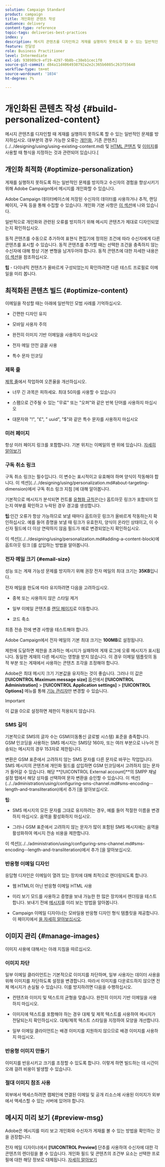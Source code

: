 ```yaml
---
solution: Campaign Standard
product: campaign
title: 개인화된 콘텐츠 작성
audience: delivery
content-type: reference
topic-tags: deliveries-best-practices
index: y
description: 메시지 콘텐츠를 디자인하고 게재를 실행하지 못하도록 할 수 있는 일반적인 문제를 방지하는 방법을 알아봅니다. 
feature: 전달성
role: Business Practitioner
level: Intermediate
exl-id: 938989c9-ef19-4297-9b8b-c38eb1cec1f0
source-git-commit: d84a11d4064938792a2e2c365b6085c263f55648
workflow-type: tm+mt
source-wordcount: '1034'
ht-degree: 7%

---
```


# 개인화된 콘텐츠 작성 {#build-personalized-content}

메시지 콘텐츠를 디자인할 때 게재를 실행하지 못하도록 할 수 있는 일반적인 문제를 방지하십시오. 대부분의 경우 가능한 오류는 [개인화](../../designing/using/personalization.md), 기존 콘텐츠](../../designing/using/using-existing-content.md) 및 [HTML 콘텐츠](../../designing/using/using-existing-content.md#converting-an-html-content) 및 [이미지](../../designing/using/images.md)를 사용할 때 형식을 지정하는 것과 관련되어 있습니다.[

## 개인화 최적화 {#optimize-personalization}

게재를 실행하지 못하도록 하는 일반적인 문제를 방지하고 수신자의 경험을 향상시키기 위해 Adobe Campaign에서 메시지를 개인화할 수 있습니다.

Adobe Campaign 데이터베이스에 저장된 수신자의 데이터를 사용하거나 추적, 랜딩 페이지, 구독 등을 통해 수집할 수 있습니다.
개인화 기본 사항은 [이 섹션](../../designing/using/personalization.md)에 나와 있습니다.

일반적으로 개인화와 관련된 오류를 방지하기 위해 메시지 콘텐츠가 제대로 디자인되었는지 확인하십시오.

동적 콘텐츠를 수동으로 추가하여 표현식 편집기에 정의된 조건에 따라 수신자에게 다른 콘텐츠를 표시할 수 있습니다. 동적 콘텐츠를 추가할 때는 선택한 조건을 충족하지 않는 수신자에 대해 항상 기본 변형을 남겨두어야 합니다.
동적 콘텐츠에 대한 자세한 내용은 [이 섹션](../../designing/using/personalization.md#defining-dynamic-content-in-an-email)을 참조하십시오.

**팁**  - 다이내믹 컨텐츠가 올바르게 구성되었는지 확인하려면 다른 테스트 프로필로 이메일을 미리 봅니다.

## 최적화된 콘텐츠 빌드 {#optimize-content}

이메일을 작성할 때는 아래에 일반적인 모범 사례를 기억하십시오.

* 간편한 디자인 유지

* 모바일 사용자 주의

* 완전히 이미지 기반 이메일을 사용하지 마십시오

* 전자 메일 안전 글꼴 사용

* 특수 문자 인코딩

### 제목 줄

[제목 줄](../../designing/using/subject-line.md)에서 작업하여 오픈율을 개선하십시오.

* 너무 긴 과목은 피하세요. 최대 50자를 사용할 수 있습니다

* 스팸으로 간주될 수 있는 &quot;무료&quot; 또는 &quot;오퍼&quot;와 같은 반복 단어를 사용하지 마십시오

* 대문자와 &quot;!&quot;, &quot;£&quot;, &quot; uuid&quot;, &quot;$&quot;와 같은 특수 문자를 사용하지 마십시오

### 미러 페이지

항상 미러 페이지 링크를 포함합니다. 기본 위치는 이메일의 맨 위에 있습니다. [자세히 알아보기](../../designing/using/personalization.md#adding-a-content-block)

### 구독 취소 링크

구독 취소 링크는 필수입니다. 이 변수는 표시적이고 유효해야 하며 양식이 작동해야 합니다. 이 섹션](../../designing/using/personalization.md#about-targeting-dimension)에서 구독 취소 링크 지침 [에 대해 알아봅니다.

기본적으로 메시지가 분석되면 컨트롤 [유형화 규칙](../../sending/using/control-rules.md)은(는) 옵트아웃 링크가 포함되어 있는지 여부를 확인하고 누락된 경우 경고를 생성합니다.

**팁**:인간 오류가 항상 가능하므로 보낼 때마다 옵트아웃 링크가 올바르게 작동하는지 확인하십시오. 예를 들어 증명을 보낼 때 링크가 유효한지, 양식이 온라인 상태이고, 이 수신자 필드에 더 이상 연락하지 않음 필드가 예로 변경되었는지 확인하십시오.

이 섹션](../../designing/using/personalization.md#adding-a-content-block)에 옵트아웃 링크 [를 삽입하는 방법을 알아봅니다.

### 전자 메일 크기 {#email-size}

성능 또는 게재 가능성 문제를 방지하기 위해 권장 전자 메일의 최대 크기는 **35KB**&#x200B;입니다.

전자 메일을 한도에 따라 유지하려면 다음을 고려하십시오.

* 중복 또는 사용하지 않은 스타일 제거

* 일부 이메일 콘텐츠를 [랜딩 페이지](../../channels/using/getting-started-with-landing-pages.md)로 이동합니다.

* 코드 축소

최종 전송 전에 변경 사항을 테스트해야 합니다.

Adobe Campaign에서 전자 메일의 기본 최대 크기는 **100MB**&#x200B;로 설정됩니다. <!--This limit enables to prevent any error that could indefinitely increase the size of an email, which can lead to a system crash.-->

제한에 도달하면 제한을 초과하는 메시지가 실패하여 게재 로그에 오류 메시지가 표시됩니다. 동일한 게재의 다른 메시지는 영향을 받지 않습니다. 이 경우 이메일 템플릿의 동적 부분 또는 게재에서 사용하는 콘텐츠 조각을 조정해야 합니다.<!--If you need assistance, or if you have any question or request about the **[!UICONTROL Maximum message size]** option, reach out to your Adobe contact.-->

Adobe은 최대 메시지 크기 기본값을 유지하는 것이 좋습니다. 그러나 이 값은 **[!UICONTROL Maximum message size]** 옵션에서 **[!UICONTROL Administration]** > **[!UICONTROL Application settings]** > **[!UICONTROL Options]** 메뉴를 통해 [기능 관리자](../../administration/using/users-management.md#functional-administrators)만 변경할 수 있습니다.

>[!IMPORTANT]
>
>이 값을 0으로 설정하면 제한이 적용되지 않습니다.

### SMS 길이

기본적으로 SMS의 글자 수는 GSM(이동통신 글로벌 시스템) 표준을 충족합니다. GSM 인코딩을 사용하는 SMS 메시지는 SMS당 160자, 또는 여러 부분으로 나누어 전송되는 메시지의 경우 153자로 제한됩니다.

변환은 GSM 표준에서 고려하지 않는 SMS 문자를 다른 문자로 바꾸는 작업입니다. SMS 메시지의 콘텐츠에 개인화 필드를 삽입하면 GSM 인코딩에서 고려하지 않는 문자가 들어갈 수 있습니다. 해당 **[!UICONTROL External account]**의 SMPP 채널 설정 탭에서 해당 상자를 선택하여 문자 변환을 승인할 수 있습니다.
이 섹션](../../administration/using/configuring-sms-channel.md#sms-encoding--length-and-transliteration)에서 추가 [을 알아보십시오.

**팁**:

* SMS 메시지의 모든 문자를 그대로 유지하려는 경우, 예를 들어 적절한 이름을 변경하지 마십시오. 음역을 활성화하지 마십시오.

* 그러나 GSM 표준에서 고려하지 않는 문자가 많이 포함된 SMS 메시지에는 음역을 활성화하여 메시지 전송 비용을 제한합니다.

이 섹션](../../administration/using/configuring-sms-channel.md#sms-encoding--length-and-transliteration)에서 추가 [을 알아보십시오.

### 반응형 이메일 디자인

응답형 디자인은 이메일이 열려 있는 장치에 대해 최적으로 렌더링되도록 합니다.

* 웹 HTML이 아닌 반응형 이메일 HTML 사용

* 미리 보기 모드를 사용하고 증명을 보내 가능한 한 많은 장치에서 렌더링을 테스트합니다. 보내기 전에 [메시지](../../sending/using/previewing-messages.md)를 미리 보는 방법을 알아봅니다.

* Campaign 이메일 디자이너는 모바일용 반응형 디자인 형식 템플릿을 제공합니다. 이 페이지에서 [을 자세히 알아보십시오](../../designing/using/using-reusable-content.md#content-templates).

## 이미지 관리 {#manage-images}

이미지 사용에 대해서는 아래 지침을 따르십시오.

### 이미지 차단

일부 이메일 클라이언트는 기본적으로 이미지를 차단하며, 일부 사용자는 데이터 사용을 위해 이미지를 차단하도록 설정을 변경합니다. 따라서 이미지를 다운로드하지 않으면 전체 메시지가 손실될 수 있습니다. 이를 방지하려면 다음을 수행하십시오.

* 컨텐츠와 이미지 및 텍스트의 균형을 맞춥니다. 완전히 이미지 기반 이메일을 사용하지 마십시오.

* 이미지에 텍스트를 포함해야 하는 경우 대체 및 제목 텍스트를 사용하여 메시지가 전달되는지 확인하십시오. 대체/제목 텍스트 스타일을 지정하여 모양을 개선합니다.

* 일부 이메일 클라이언트는 배경 이미지를 지원하지 않으므로 배경 이미지를 사용하지 마십시오.

### 반응형 이미지 만들기

이미지를 반응시키고 크기를 조정할 수 있도록 합니다. 이렇게 하면 빌드하는 데 시간이 오래 걸려 비용이 발생할 수 있습니다.

### 절대 이미지 참조 사용

외부에서 액세스하려면 캠페인에 연결된 이메일 및 공개 리소스에 사용된 이미지가 외부에서 액세스할 수 있는 서버에 있어야 합니다.

## 메시지 미리 보기 {#preview-msg}

Adobe은 메시지를 미리 보고 개인화와 수신자가 게재를 볼 수 있는 방법을 확인하는 것을 권장합니다.

전자 메일 디자이너에서 **[!UICONTROL Preview]** 단추를 사용하여 수신자에 대한 각 콘텐츠의 렌더링을 볼 수 있습니다. 개인화 필드 및 콘텐츠의 조건부 요소는 선택한 프로필에 대한 해당 정보로 대체됩니다. [자세히 알아보기](../../sending/using/previewing-messages.md)
